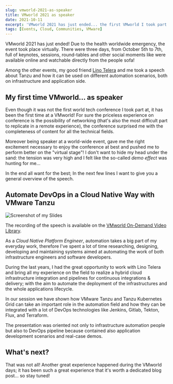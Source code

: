 ```yaml
---
slug: vmworld-2021-as-speaker
title: VMworld 2021 as speaker
date: 2021-10-11
excerpt: 'VMworld 2021 has just ended... the first VMworld I took part in... as speaker!'
tags: [Events, Cloud, Communities, VMware]
---
```


<script>
  import Image from "$lib/components/base/image.svelte";
  import MarkerHighlight from "$lib/components/style/marker-highlight.svelte";
</script>

VMworld 2021 has just ended! Due to the health worldwide emergency, the event
took place virtually. There were three days, from October 5th to 7th, full of
keynotes, sessions, round-tables and other social moments like were available
online and watchable directly from the people sofa!

Among the other events, my good friend [Lino Telera](https://blog.linoproject.net)
and me took a speech about Tanzu and how it can be used on different automation
scenarios, both on infrastructure and application side.

## My first time VMworld... as speaker

Even though it was not the first world tech conference I took part at, it has
been the first time at a VMworld! For sure the priceless experience on
conference is the possibility of networking (that's also the most difficult part
to replicate in a remote experience), the conference surprised me with the
completeness of content for all the technical fields.

Moreover being speaker at a world-wide event, gave me the right excitement
necessary to enjoy the conference at best and pushed me to perform better on the
"virtual stage"! I don't want to hide my head under the sand: the tension was
very high and I felt like the so-called _demo effect_ was hunting for me...

In the end all want for the best; In the next few lines I want to give you a
general overview of the speech.

## Automate DevOps in a Cloud Native Way with VMware Tanzu

<Image
  path="posts/{slug}"
  filename="presenting"
  alt="Screenshot of my Slides"
/>

The recording of the speech is available on the [VMworld On-Demand Video Library](https://www.vmware.com/vmworld/en/video-library/video-landing.html?sessionid=1620811753703001Iuro).

As a _Cloud Native Platform Engineer_, automation takes a big part of my
everyday work, therefore I've spent a lot of time researching, designing,
developing and maintaining systems aimed at automating the work of both
infrastructure engineers and software developers.

During the last years, I had the great opportunity to work with Lino Telera and
bring all my experience on the field to realize a hybrid cloud infrastructure
integration and <MarkerHighlight>pipelines for continuous integrations &
delivery</MarkerHighlight>; with the aim to automate the deployment of the
infrastructures and the whole applications lifecycle.

In our session we have shown how VMware Tanzu and Tanzu Kubernetes Grid can take
an important role in the automation field and how they can be integrated with a
lot of DevOps technologies like Jenkins, Gitlab, Tekton, Flux, and Terraform.

The presentation was oriented not only to infrastructure automation people but
also to DevOps pipeline because contained also application development scenarios
and real-case demos.

## What's next?

That was not all! Another great experience happened during the VMworld days; it
has been such a great experience that it's worth a dedicated blog post... so
stay tuned!
